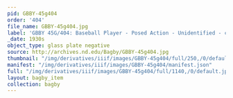 ```yaml
---
pid: GBBY-45g404
order: '404'
file_name: GBBY-45g404.jpg
label: 'GBBY 45G/404: Baseball Player - Posed Action - Unidentified - c1930s'
_date: 1930s
object_type: glass plate negative
source: http://archives.nd.edu/Bagby/GBBY-45g404.jpg
thumbnail: "/img/derivatives/iiif/images/GBBY-45g404/full/250,/0/default.jpg"
manifest: "/img/derivatives/iiif/images/GBBY-45g404/manifest.json"
full: "/img/derivatives/iiif/images/GBBY-45g404/full/1140,/0/default.jpg"
layout: bagby_item
collection: bagby
---
```

